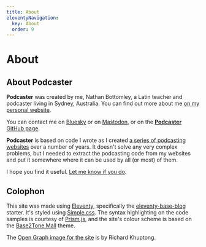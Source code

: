 ```yaml
---
title: About
eleventyNavigation:
  key: About
  order: 9
---
```

# About

## About **Podcaster**

**Podcaster** was created by me, Nathan Bottomley, a Latin teacher and podcaster living in Sydney, Australia. You can find out more about me [on my personal website][].

[on my personal website]: https://gunsandfrocks.com/about

You can contact me on [Bluesky][] or on [Mastodon][], or on the [**Podcaster** GitHub page][github].

[Bluesky]: https://bsky.app/profile/nathanbottomley.com
[Mastodon]: https://aus.social/@nathanbottomley
[github]: https://github.com/nathan-bottomley/eleventy-plugin-podcaster

**Podcaster** is based on code I wrote as I created [a series of podcasting websites][] over a number of years. It doesn't solve any very complex problems, but I needed to extract the podcasting code from my websites and put it somewhere where it can be used by all (or most) of them.

I hope you find it useful. [Let me know if you do](https://bsky.app/profile/nathanbottomley.com).

[a series of podcasting websites]: /docs/#podcaster-in-action

## Colophon

This site was made using [Eleventy][], specifically the [eleventy-base-blog][] starter. It's styled using [Simple.css][]. The syntax highlighting on the code samples is courtesy of [Prism.js][], and the site's colour scheme is based on the [Base2Tone Mall][] theme.

[Eleventy]: https://11ty.dev
[eleventy-base-blog]: https://github.com/11ty/eleventy-base-blog
[Simple.css]: https://simplecss.org
[Prism.js]: https://prismjs.com
[Base2Tone Mall]: https://base2t.one/demo/mall/

The [Open Graph image for the site][og-image] is by Richard Khuptong.

[og-image]: https://www.pexels.com/photo/microphone-and-headphones-18486641/.
